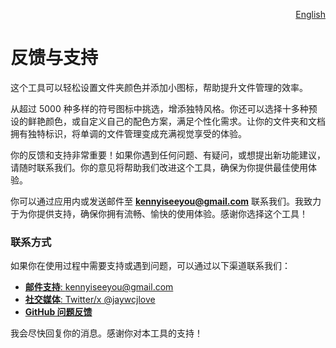 <p align="right">
  <a href="./feedback.md">English</a>
</p>
<!--rehype:style=float: right; bottom: -36px; position: relative;-->

反馈与支持
===

这个工具可以轻松设置文件夹颜色并添加小图标，帮助提升文件管理的效率。  

从超过 5000 种多样的符号图标中挑选，增添独特风格。你还可以选择十多种预设的鲜艳颜色，或自定义自己的配色方案，满足个性化需求。让你的文件夹和文档拥有独特标识，将单调的文件管理变成充满视觉享受的体验。  

你的反馈和支持非常重要！如果你遇到任何问题、有疑问，或想提出新功能建议，请随时联系我们。你的意见将帮助我们改进这个工具，确保为你提供最佳使用体验。  

你可以通过应用内或发送邮件至 **kennyiseeyou@gmail.com** 联系我们。我致力于为你提供支持，确保你拥有流畅、愉快的使用体验。感谢你选择这个工具！  

### 联系方式  

如果你在使用过程中需要支持或遇到问题，可以通过以下渠道联系我们：  

- [**邮件支持**: kennyiseeyou@gmail.com](mailto:kennyiseeyou@gmail.com)  
- [**社交媒体**: Twitter/x @jaywcjlove](https://twitter.com/jaywcjlove)  
- [**GitHub 问题反馈**](https://github.com/jaywcjlove/IconizeFolder/issues/new/choose)  

我会尽快回复你的消息。感谢你对本工具的支持！